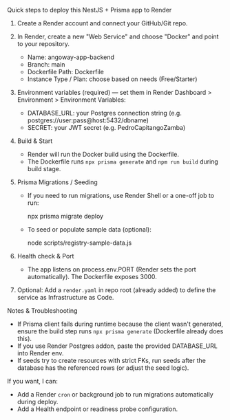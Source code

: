 Quick steps to deploy this NestJS + Prisma app to Render

1) Create a Render account and connect your GitHub/Git repo.

2) In Render, create a new "Web Service" and choose "Docker" and point to your repository.
   - Name: angoway-app-backend
   - Branch: main
   - Dockerfile Path: Dockerfile
   - Instance Type / Plan: choose based on needs (Free/Starter)

3) Environment variables (required) — set them in Render Dashboard > Environment > Environment Variables:
   - DATABASE_URL: your Postgres connection string (e.g. postgres://user:pass@host:5432/dbname)
   - SECRET: your JWT secret (e.g. PedroCapitangoZamba)

4) Build & Start
   - Render will run the Docker build using the Dockerfile.
   - The Dockerfile runs `npx prisma generate` and `npm run build` during build stage.

5) Prisma Migrations / Seeding
   - If you need to run migrations, use Render Shell or a one-off job to run:

     npx prisma migrate deploy

   - To seed or populate sample data (optional):

     node scripts/registry-sample-data.js

6) Health check & Port
   - The app listens on process.env.PORT (Render sets the port automatically). The Dockerfile exposes 3000.

7) Optional: Add a `render.yaml` in repo root (already added) to define the service as Infrastructure as Code.

Notes & Troubleshooting
- If Prisma client fails during runtime because the client wasn't generated, ensure the build step runs `npx prisma generate` (Dockerfile already does this).
- If you use Render Postgres addon, paste the provided DATABASE_URL into Render env.
- If seeds try to create resources with strict FKs, run seeds after the database has the referenced rows (or adjust the seed logic).

If you want, I can:
- Add a Render `cron` or background job to run migrations automatically during deploy.
- Add a Health endpoint or readiness probe configuration.
